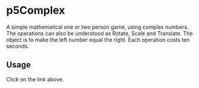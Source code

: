 # p5Complex

A simple mathematical one or two person game, using complex numbers.
The operations can also be understood as Rotate, Scale and Translate.
The object is to make the left number equal the right.
Each operation costs ten seconds.

## Usage

Click on the link above.